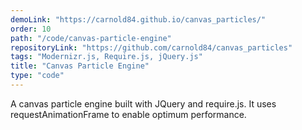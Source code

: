 ```yaml
---
demoLink: "https://carnold84.github.io/canvas_particles/"
order: 10
path: "/code/canvas-particle-engine"
repositoryLink: "https://github.com/carnold84/canvas_particles"
tags: "Modernizr.js, Require.js, jQuery.js"
title: "Canvas Particle Engine"
type: "code"
---
```


A canvas particle engine built with JQuery and require.js. It uses requestAnimationFrame to enable optimum performance.
